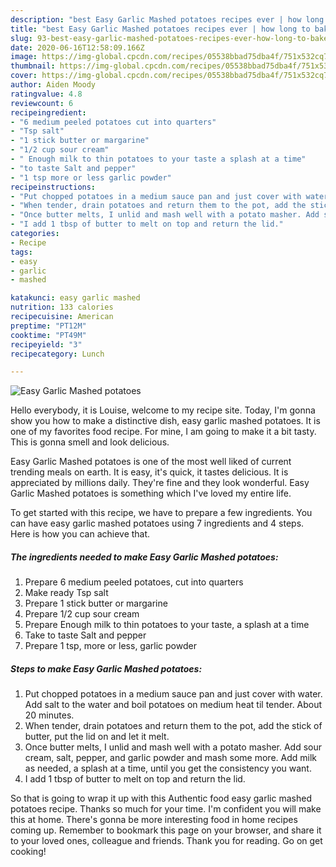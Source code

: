 ```yaml
---
description: "best Easy Garlic Mashed potatoes recipes ever | how long to bake Easy Garlic Mashed potatoes"
title: "best Easy Garlic Mashed potatoes recipes ever | how long to bake Easy Garlic Mashed potatoes"
slug: 93-best-easy-garlic-mashed-potatoes-recipes-ever-how-long-to-bake-easy-garlic-mashed-potatoes
date: 2020-06-16T12:58:09.166Z
image: https://img-global.cpcdn.com/recipes/05538bbad75dba4f/751x532cq70/easy-garlic-mashed-potatoes-recipe-main-photo.jpg
thumbnail: https://img-global.cpcdn.com/recipes/05538bbad75dba4f/751x532cq70/easy-garlic-mashed-potatoes-recipe-main-photo.jpg
cover: https://img-global.cpcdn.com/recipes/05538bbad75dba4f/751x532cq70/easy-garlic-mashed-potatoes-recipe-main-photo.jpg
author: Aiden Moody
ratingvalue: 4.8
reviewcount: 6
recipeingredient:
- "6 medium peeled potatoes cut into quarters"
- "Tsp salt"
- "1 stick butter or margarine"
- "1/2 cup sour cream"
- " Enough milk to thin potatoes to your taste a splash at a time"
- "to taste Salt and pepper"
- "1 tsp more or less garlic powder"
recipeinstructions:
- "Put chopped potatoes in a medium sauce pan and just cover with water. Add salt to the water and boil potatoes on medium heat til tender. About 20 minutes."
- "When tender, drain potatoes and return them to the pot, add the stick of butter, put the lid on and let it melt."
- "Once butter melts, I unlid and mash well with a potato masher. Add sour cream, salt, pepper, and garlic powder and mash some more. Add milk as needed, a splash at a time, until you get the consistency you want."
- "I add 1 tbsp of butter to melt on top and return the lid."
categories:
- Recipe
tags:
- easy
- garlic
- mashed

katakunci: easy garlic mashed 
nutrition: 133 calories
recipecuisine: American
preptime: "PT12M"
cooktime: "PT49M"
recipeyield: "3"
recipecategory: Lunch

---
```



![Easy Garlic Mashed potatoes](https://img-global.cpcdn.com/recipes/05538bbad75dba4f/751x532cq70/easy-garlic-mashed-potatoes-recipe-main-photo.jpg)

Hello everybody, it is Louise, welcome to my recipe site. Today, I'm gonna show you how to make a distinctive dish, easy garlic mashed potatoes. It is one of my favorites food recipe. For mine, I am going to make it a bit tasty. This is gonna smell and look delicious.

Easy Garlic Mashed potatoes is one of the most well liked of current trending meals on earth. It is easy, it's quick, it tastes delicious. It is appreciated by millions daily. They're fine and they look wonderful. Easy Garlic Mashed potatoes is something which I've loved my entire life.




To get started with this recipe, we have to prepare a few ingredients. You can have easy garlic mashed potatoes using 7 ingredients and 4 steps. Here is how you can achieve that.

<!--inarticleads1-->

##### The ingredients needed to make Easy Garlic Mashed potatoes:

1. Prepare 6 medium peeled potatoes, cut into quarters
1. Make ready Tsp salt
1. Prepare 1 stick butter or margarine
1. Prepare 1/2 cup sour cream
1. Prepare  Enough milk to thin potatoes to your taste, a splash at a time
1. Take to taste Salt and pepper
1. Prepare 1 tsp, more or less, garlic powder




<!--inarticleads2-->

##### Steps to make Easy Garlic Mashed potatoes:

1. Put chopped potatoes in a medium sauce pan and just cover with water. Add salt to the water and boil potatoes on medium heat til tender. About 20 minutes.
1. When tender, drain potatoes and return them to the pot, add the stick of butter, put the lid on and let it melt.
1. Once butter melts, I unlid and mash well with a potato masher. Add sour cream, salt, pepper, and garlic powder and mash some more. Add milk as needed, a splash at a time, until you get the consistency you want.
1. I add 1 tbsp of butter to melt on top and return the lid.




So that is going to wrap it up with this Authentic food easy garlic mashed potatoes recipe. Thanks so much for your time. I'm confident you will make this at home. There's gonna be more interesting food in home recipes coming up. Remember to bookmark this page on your browser, and share it to your loved ones, colleague and friends. Thank you for reading. Go on get cooking!

